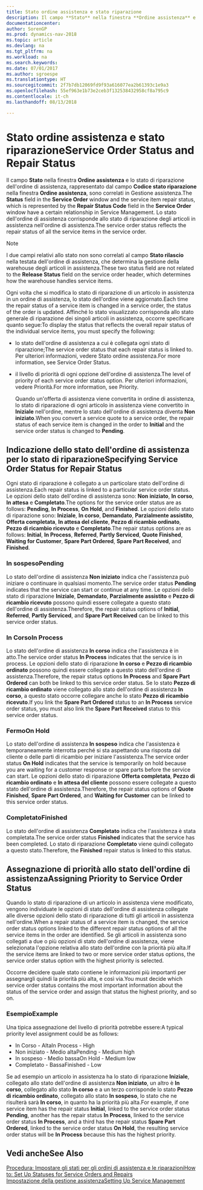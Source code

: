```yaml
---
title: Stato ordine assistenza e stato riparazione
description: Il campo **Stato** nella finestra **Ordine assistenza** e lo stato di riparazione dell'ordine di assistenza, rappresentato dal campo **Codice stato riparazione** nella finestra **Ordine assistenza**, sono correlati in Gestione assistenza. Lo stato dell'ordine di assistenza corrisponde allo stato di riparazione degli articoli in assistenza nell'ordine di assistenza.
documentationcenter: 
author: SorenGP
ms.prod: dynamics-nav-2018
ms.topic: article
ms.devlang: na
ms.tgt_pltfrm: na
ms.workload: na
ms.search.keywords: 
ms.date: 07/01/2017
ms.author: sgroespe
ms.translationtype: HT
ms.sourcegitcommit: 2f7b7db12069fd9f93a616077ea2b61393c1e9a3
ms.openlocfilehash: 55ef963e1b73e2ceb3f132538432958cf8a795c9
ms.contentlocale: it-ch
ms.lasthandoff: 08/13/2018

---
```

# <a name="service-order-status-and-repair-status"></a><span data-ttu-id="e687d-104">Stato ordine assistenza e stato riparazione</span><span class="sxs-lookup"><span data-stu-id="e687d-104">Service Order Status and Repair Status</span></span>
<span data-ttu-id="e687d-105">Il campo **Stato** nella finestra **Ordine assistenza** e lo stato di riparazione dell'ordine di assistenza, rappresentato dal campo **Codice stato riparazione** nella finestra **Ordine assistenza**, sono correlati in Gestione assistenza.</span><span class="sxs-lookup"><span data-stu-id="e687d-105">The **Status** field in the **Service Order** window and the service item repair status, which is represented by the **Repair Status Code** field in the **Service Order** window have a certain relationship in Service Management.</span></span> <span data-ttu-id="e687d-106">Lo stato dell'ordine di assistenza corrisponde allo stato di riparazione degli articoli in assistenza nell'ordine di assistenza.</span><span class="sxs-lookup"><span data-stu-id="e687d-106">The service order status reflects the repair status of all the service items in the service order.</span></span>  
  
> [!NOTE]  
>  <span data-ttu-id="e687d-107">I due campi relativi allo stato non sono correlati al campo **Stato rilascio** nella testata dell'ordine di assistenza, che determina la gestione della warehouse degli articoli in assistenza.</span><span class="sxs-lookup"><span data-stu-id="e687d-107">These two status field are not related to the **Release Status** field on the service order header, which determines how the warehouse handles service items.</span></span>  
  
 <span data-ttu-id="e687d-108">Ogni volta che si modifica lo stato di riparazione di un articolo in assistenza in un ordine di assistenza, lo stato dell'ordine viene aggiornato.</span><span class="sxs-lookup"><span data-stu-id="e687d-108">Each time the repair status of a service item is changed in a service order, the status of the order is updated.</span></span> <span data-ttu-id="e687d-109">Affinché lo stato visualizzato corrisponda allo stato generale di riparazione dei singoli articoli in assistenza, occorre specificare quanto segue:</span><span class="sxs-lookup"><span data-stu-id="e687d-109">To display the status that reflects the overall repair status of the individual service items, you must specify the following:</span></span>  
  
* <span data-ttu-id="e687d-110">lo stato dell'ordine di assistenza a cui è collegata ogni stato di riparazione;</span><span class="sxs-lookup"><span data-stu-id="e687d-110">The service order status that each repair status is linked to.</span></span> <span data-ttu-id="e687d-111">Per ulteriori informazioni, vedere Stato ordine assistenza.</span><span class="sxs-lookup"><span data-stu-id="e687d-111">For more information, see Service Order Status.</span></span>  
* <span data-ttu-id="e687d-112">il livello di priorità di ogni opzione dell'ordine di assistenza.</span><span class="sxs-lookup"><span data-stu-id="e687d-112">The level of priority of each service order status option.</span></span> <span data-ttu-id="e687d-113">Per ulteriori informazioni, vedere Priorità.</span><span class="sxs-lookup"><span data-stu-id="e687d-113">For more information, see Priority.</span></span>  
  
  <span data-ttu-id="e687d-114">Quando un'offerta di assistenza viene convertita in ordine di assistenza, lo stato di riparazione di ogni articolo in assistenza viene convertito in **Iniziale** nell'ordine, mentre lo stato dell'ordine di assistenza diventa **Non iniziato**.</span><span class="sxs-lookup"><span data-stu-id="e687d-114">When you convert a service quote to a service order, the repair status of each service item is changed in the order to **Initial** and the service order status is changed to **Pending**.</span></span>  
  
## <a name="specifying-service-order-status-for-repair-status"></a><span data-ttu-id="e687d-115">Indicazione dello stato dell'ordine di assistenza per lo stato di riparazione</span><span class="sxs-lookup"><span data-stu-id="e687d-115">Specifying Service Order Status for Repair Status</span></span>  
<span data-ttu-id="e687d-116">Ogni stato di riparazione è collegato a un particolare stato dell'ordine di assistenza.</span><span class="sxs-lookup"><span data-stu-id="e687d-116">Each repair status is linked to a particular service order status.</span></span> <span data-ttu-id="e687d-117">Le opzioni dello stato dell'ordine di assistenza sono: **Non iniziato**, **In corso**, **In attesa** e **Completato**.</span><span class="sxs-lookup"><span data-stu-id="e687d-117">The options for the service order status are as follows: **Pending**, **In Process**, **On Hold**, and **Finished**.</span></span> <span data-ttu-id="e687d-118">Le opzioni dello stato di riparazione sono: **Iniziale**, **In corso**, **Demandato**, **Parzialmente assistito**, **Offerta completata**, **In attesa del cliente**, **Pezzo di ricambio ordinato**, **Pezzo di ricambio ricevuto** e **Completato**.</span><span class="sxs-lookup"><span data-stu-id="e687d-118">The repair status options are as follows: **Initial**, **In Process**, **Referred**, **Partly Serviced**, **Quote Finished**, **Waiting for Customer**, **Spare Part Ordered**, **Spare Part Received**, and **Finished**.</span></span>  
  
### <a name="pending"></a><span data-ttu-id="e687d-119">In sospeso</span><span class="sxs-lookup"><span data-stu-id="e687d-119">Pending</span></span>  
<span data-ttu-id="e687d-120">Lo stato dell'ordine di assistenza **Non iniziato** indica che l'assistenza può iniziare o continuare in qualsiasi momento.</span><span class="sxs-lookup"><span data-stu-id="e687d-120">The service order status **Pending** indicates that the service can start or continue at any time.</span></span> <span data-ttu-id="e687d-121">Le opzioni dello stato di riparazione **Iniziale**, **Demandato**, **Parzialmente assistito** e **Pezzo di ricambio ricevuto** possono quindi essere collegate a questo stato dell'ordine di assistenza.</span><span class="sxs-lookup"><span data-stu-id="e687d-121">Therefore, the repair status options of **Initial**, **Referred**, **Partly Serviced**, and **Spare Part Received** can be linked to this service order status.</span></span>  
  
### <a name="in-process"></a><span data-ttu-id="e687d-122">In Corso</span><span class="sxs-lookup"><span data-stu-id="e687d-122">In Process</span></span>  
<span data-ttu-id="e687d-123">Lo stato dell'ordine di assistenza **In corso** indica che l'assistenza è in atto.</span><span class="sxs-lookup"><span data-stu-id="e687d-123">The service order status **In Process** indicates that the service is in process.</span></span> <span data-ttu-id="e687d-124">Le opzioni dello stato di riparazione **In corso** e **Pezzo di ricambio ordinato** possono quindi essere collegate a questo stato dell'ordine di assistenza.</span><span class="sxs-lookup"><span data-stu-id="e687d-124">Therefore, the repair status options **In Process** and **Spare Part Ordered** can both be linked to this service order status.</span></span> <span data-ttu-id="e687d-125">Se lo stato **Pezzo di ricambio ordinato** viene collegato allo stato dell'ordine di assistenza **In corso**, a questo stato occorre collegare anche lo stato **Pezzo di ricambio ricevuto**.</span><span class="sxs-lookup"><span data-stu-id="e687d-125">If you link the **Spare Part Ordered** status to an **In Process** service order status, you must also link the **Spare Part Received** status to this service order status.</span></span>  
  
### <a name="on-hold"></a><span data-ttu-id="e687d-126">Fermo</span><span class="sxs-lookup"><span data-stu-id="e687d-126">On Hold</span></span>  
<span data-ttu-id="e687d-127">Lo stato dell'ordine di assistenza **In sospeso** indica che l'assistenza è temporaneamente interrotta perché si sta aspettando una risposta dal cliente o delle parti di ricambio per iniziare l'assistenza.</span><span class="sxs-lookup"><span data-stu-id="e687d-127">The service order status **On Hold** indicates that the service is temporarily on hold because you are waiting for a customer response or spare parts before the service can start.</span></span> <span data-ttu-id="e687d-128">Le opzioni dello stato di riparazione **Offerta completata**, **Pezzo di ricambio ordinato** e **In attesa del cliente** possono essere collegate a questo stato dell'ordine di assistenza.</span><span class="sxs-lookup"><span data-stu-id="e687d-128">Therefore, the repair status options of **Quote Finished**, **Spare Part Ordered**, and **Waiting for Customer** can be linked to this service order status.</span></span>  
  
### <a name="finished"></a><span data-ttu-id="e687d-129">Completato</span><span class="sxs-lookup"><span data-stu-id="e687d-129">Finished</span></span>  
<span data-ttu-id="e687d-130">Lo stato dell'ordine di assistenza **Completato** indica che l'assistenza è stata completata.</span><span class="sxs-lookup"><span data-stu-id="e687d-130">The service order status **Finished** indicates that the service has been completed.</span></span> <span data-ttu-id="e687d-131">Lo stato di riparazione **Completato** viene quindi collegato a questo stato.</span><span class="sxs-lookup"><span data-stu-id="e687d-131">Therefore, the **Finished** repair status is linked to this status.</span></span>  
  
## <a name="assigning-priority-to-service-order-status"></a><span data-ttu-id="e687d-132">Assegnazione di priorità allo stato dell'ordine di assistenza</span><span class="sxs-lookup"><span data-stu-id="e687d-132">Assigning Priority to Service Order Status</span></span>  
<span data-ttu-id="e687d-133">Quando lo stato di riparazione di un articolo in assistenza viene modificato, vengono individuate le opzioni di stato dell'ordine di assistenza collegate alle diverse opzioni dello stato di riparazione di tutti gli articoli in assistenza nell'ordine.</span><span class="sxs-lookup"><span data-stu-id="e687d-133">When a repair status of a service item is changed, the service order status options linked to the different repair status options of all the service items in the order are identified.</span></span> <span data-ttu-id="e687d-134">Se gli articoli in assistenza sono collegati a due o più opzioni di stato dell'ordine di assistenza, viene selezionata l'opzione relativa allo stato dell'ordine con la priorità più alta.</span><span class="sxs-lookup"><span data-stu-id="e687d-134">If the service items are linked to two or more service order status options, the service order status option with the highest priority is selected.</span></span>  
  
<span data-ttu-id="e687d-135">Occorre decidere quale stato contiene le informazioni più importanti per assegnargli quindi la priorità più alta, e così via.</span><span class="sxs-lookup"><span data-stu-id="e687d-135">You must decide which service order status contains the most important information about the status of the service order and assign that status the highest priority, and so on.</span></span>  
  
### <a name="example"></a><span data-ttu-id="e687d-136">Esempio</span><span class="sxs-lookup"><span data-stu-id="e687d-136">Example</span></span>  
<span data-ttu-id="e687d-137">Una tipica assegnazione del livello di priorità potrebbe essere:</span><span class="sxs-lookup"><span data-stu-id="e687d-137">A typical priority level assignment could be as follows:</span></span>  
  
* <span data-ttu-id="e687d-138">In Corso - Alta</span><span class="sxs-lookup"><span data-stu-id="e687d-138">In Process - High</span></span>  
* <span data-ttu-id="e687d-139">Non iniziato - Medio alta</span><span class="sxs-lookup"><span data-stu-id="e687d-139">Pending - Medium high</span></span>  
* <span data-ttu-id="e687d-140">In sospeso - Medio bassa</span><span class="sxs-lookup"><span data-stu-id="e687d-140">On Hold - Medium low</span></span>  
* <span data-ttu-id="e687d-141">Completato - Bassa</span><span class="sxs-lookup"><span data-stu-id="e687d-141">Finished - Low</span></span>  
  
<span data-ttu-id="e687d-142">Se ad esempio un articolo in assistenza ha lo stato di riparazione **Iniziale**, collegato allo stato dell'ordine di assistenza **Non iniziato**, un altro è **In corso**, collegato allo stato **In corso** e a un terzo corrisponde lo stato **Pezzo di ricambio ordinato**, collegato allo stato **In sospeso**, lo stato che ne risulterà sarà **In corso**, in quanto ha la priorità più alta.</span><span class="sxs-lookup"><span data-stu-id="e687d-142">For example, if one service item has the repair status **Initial**, linked to the service order status **Pending**, another has the repair status **In Process**, linked to the service order status **In Process**, and a third has the repair status **Spare Part Ordered**, linked to the service order status **On Hold**, the resulting service order status will be **In Process** because this has the highest priority.</span></span>  
  
## <a name="see-also"></a><span data-ttu-id="e687d-143">Vedi anche</span><span class="sxs-lookup"><span data-stu-id="e687d-143">See Also</span></span>  
[<span data-ttu-id="e687d-144">Procedura: Impostare gli stati per gli ordini di assistenza e le riparazioni</span><span class="sxs-lookup"><span data-stu-id="e687d-144">How to: Set Up Statuses for Service Orders and Repairs</span></span>](service-order-repair-status.md)  
[<span data-ttu-id="e687d-145">Impostazione della gestione assistenza</span><span class="sxs-lookup"><span data-stu-id="e687d-145">Setting Up Service Management</span></span>](service-setup-service.md)  

